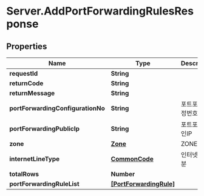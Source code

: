 # Server.AddPortForwardingRulesResponse

## Properties
Name | Type | Description | Notes
------------ | ------------- | ------------- | -------------
**requestId** | **String** |  | [optional] 
**returnCode** | **String** |  | [optional] 
**returnMessage** | **String** |  | [optional] 
**portForwardingConfigurationNo** | **String** | 포트포워딩설정번호 | [optional] 
**portForwardingPublicIp** | **String** | 포트포워딩공인IP | [optional] 
**zone** | [**Zone**](Zone.md) | ZONE | [optional] 
**internetLineType** | [**CommonCode**](CommonCode.md) | 인터넷회선구분 | [optional] 
**totalRows** | **Number** |  | [optional] 
**portForwardingRuleList** | [**[PortForwardingRule]**](PortForwardingRule.md) |  | [optional] 


